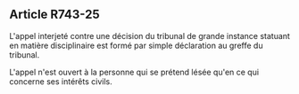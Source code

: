 Article R743-25
----
L'appel interjeté contre une décision du tribunal de grande instance statuant en
matière disciplinaire est formé par simple déclaration au greffe du tribunal.

L'appel n'est ouvert à la personne qui se prétend lésée qu'en ce qui concerne
ses intérêts civils.
